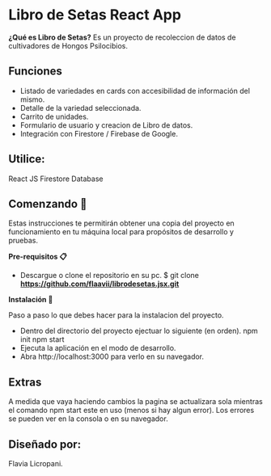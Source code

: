 # Libro de Setas React App

**¿Qué es Libro de Setas?**
Es un proyecto de recoleccion de datos de cultivadores de Hongos Psilocibios.

## Funciones
- Listado de variedades en cards con accesibilidad de información del mismo. 
- Detalle de la variedad seleccionada. 
- Carrito de unidades. 
- Formulario de usuario y creacion de Libro de datos. 
- Integración con Firestore / Firebase de Google.


## Utilice:
React JS Firestore Database

## Comenzando 🚀
Estas instrucciones te permitirán obtener una copia del proyecto en funcionamiento en tu máquina local para propósitos de desarrollo y pruebas.

**Pre-requisitos 📋**

- Descargue o clone el repositorio en su pc. $ git clone **https://github.com/flaavii/librodesetas.jsx.git**

**Instalación 🔧**

Paso a paso lo que debes hacer para la instalacion del proyecto. 
- Dentro del directorio del proyecto ejectuar lo siguiente (en orden). npm init npm start
- Ejecuta la aplicación en el modo de desarrollo. 
- Abra http://localhost:3000 para verlo en su navegador.

## Extras
A medida que vaya haciendo cambios la pagina se actualizara sola mientras el comando npm start este en uso (menos si hay algun error). Los errores se pueden ver en la consola o en su navegador.

## Diseñado por:
Flavia Licropani.
